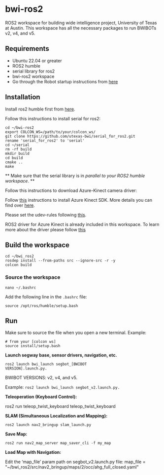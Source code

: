 # bwi-ros2
ROS2 workspace for building wide intelligence project, University of Texas at Austin. This workspace has all the necessary packages to run BWIBOTs v2, v4, and v5.  

## Requirements
- Ubuntu 22.04 or greater
- ROS2 humble
- serial library for ros2
- bwi-ros2 workspace
- Go through the Robot startup instructions from [here](https://docs.google.com/document/d/11iZ1Vx7ReAhXJNAw5c9RzdnXDH5MWIHImsS1ARvgtaM/edit?tab=t.0) 
  
## Installation

Install ros2 humble first from [here](https://docs.ros.org/en/humble/Installation/Ubuntu-Install-Debs.html).

Follow this instructions to install serial for ros2:
```
cd ~/bwi-ros2
export COLCON_WS=/path/to/your/colcon_ws/
git clone https://github.com/utexas-bwi/serial_for_ros2.git
rename 'serial_for_ros2' to 'serial' 
cd ~/serial
rm -rf build
mkdir build
cd build
cmake ..
make
```
** Make sure that the serial library is in _parallel to your ROS2 humble workspace_. **

Follow this instructions to download Azure-Kinect camera driver:

Follow [this](https://github.com/microsoft/Azure-Kinect-Sensor-SDK/issues/1263#issuecomment-710698591) instructions to install Azure Kinect SDK. More details you can find over [here](https://github.com/microsoft/Azure_Kinect_ROS_Driver/blob/humble/docs/building.md).

Please set the udev-rules following [this](https://github.com/microsoft/Azure-Kinect-Sensor-SDK/blob/develop/docs/usage.md#linux-device-setup).

ROS2 driver for Azure Kinect is already included in this workspace. To learn more about the driver please follow [this](https://github.com/microsoft/Azure_Kinect_ROS_Driver/tree/humble)

## Build the workspace
```
cd ~/bwi_ros2
rosdep install --from-paths src --ignore-src -r -y
colcon build
```
### Source the workspace

<code>nano ~/.bashrc </code>

Add the following line in the `.bashrc` file:
```
source /opt/ros/humble/setup.bash
```

## Run
Make sure to source the file when you open a new terminal. Example:
```
# from your [colcon ws]  
source install/setup.bash
```
**Launch segway base, sensor drivers, navigation, etc.**

<code>ros2 launch bwi_launch segbot_[BWIBOT VERSION].launch.py.</code>

BWIBOT VERSIONS: v2, v4, and v5.

Example: <code>ros2 launch bwi_launch segbot_v2.launch.py.</code>

**Teleoperation (Keyboard Control):**

ros2 run teleop_twist_keyboard teleop_twist_keyboard

**SLAM (Simultaneous Localization and Mapping):** 

<code>ros2 launch nav2_bringup slam_launch.py</code>

**Save Map:** 

<code>ros2 run nav2_map_server map_saver_cli -f my_map</code>

**Load Map with Navigation:**

Edit the ‘map_file’ param path on segbot_v2.launch.py file:
 map_file = "~/bwi_ros2/src/nav2_bringup/maps/2/occ/ahg_full_closed.yaml"
